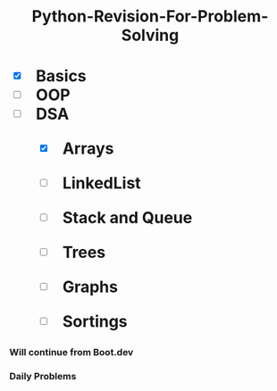 <h1 align="center" > Python-Revision-For-Problem-Solving <h1>

 - [x] Basics
 - [ ] OOP
 - [ ] DSA
   - [x] Arrays
   - [ ] LinkedList
   - [ ] Stack and Queue
   - [ ] Trees 
   - [ ] Graphs
   - [ ] Sortings 

 
  
### Will continue from Boot.dev

### Daily Problems
  
